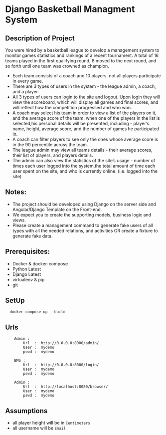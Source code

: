 # Django Basketball Managment System


## Description of Project
You were hired by a basketball league to develop a management system to monitor games statistics and rankings of a recent tournament.
A total of 16 teams played in the first qualifying round, 8 moved to the next round, and so forth until one team was crowned as champion.
* Each team consists of a coach and 10 players. not all players participate in every game.
* There are 3 types of users in the system - the league admin, a coach, and a player.
* All 3 types of users can login to the site and logout.   Upon login they will view the scoreboard, which will display all games and final scores,  and will reflect how the competition progressed and who won.
* A coach may select his team in order to view a list of the players on it, and the average score of the team. when one of the players in the list is selected,his personal details will be presented, including - player’s name, height, average score, and the number of games he participated in. 
* A coach can filter players to see only the ones whose average score is in the 90 percentile across the team.
* The league admin may view all teams details - their average scores, their list of players, and players details. 
* The admin can also view the statistics of the site’s usage - number of times each user logged into the system,the total amount of time each user spent on the site, and who is currently online. (i.e. logged into the site)


## Notes:

* The project should be developed using Django on the server side and Angular/Django Template on the Front-end.
* We expect you to create the supporting models, business logic and views. 
* Please create a management command to generate fake users of all types with all the needed relations, 
and activities OR create a fixture to generate fake data.



## Prerequisites:
* Docker & docker-compose
* Python Latest
* Django Latest
* virtualenv & pip
* git


## SetUp

```
  docker-compose up --build
```

## Urls 

```
    Admin : 
        Url  :  http://0.0.0.0:8000/admin/
        User :  mydemo
        pswd :  mydemo

    BMS : 
        Url  :  http://0.0.0.0:8000/login/
        User :  mydemo
        pswd :  mydemo

    Admin : 
        Url  :  http://localhost:8080/browser/
        User :  mydemo
        pswd :  mydemo
```

## Assumptions
* all player height will be in `Centimeters`
* all username will be `Email`